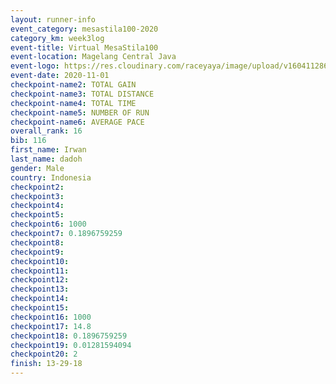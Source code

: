```yaml
--- 
layout: runner-info 
event_category: mesastila100-2020 
category_km: week3log 
event-title: Virtual MesaStila100  
event-location: Magelang Central Java 
event-logo: https://res.cloudinary.com/raceyaya/image/upload/v1604112863/3B3F7463-9336-4572-9F07-069DCA7D2527_ndaoxk.jpg 
event-date: 2020-11-01 
checkpoint-name2: TOTAL GAIN 
checkpoint-name3: TOTAL DISTANCE 
checkpoint-name4: TOTAL TIME 
checkpoint-name5: NUMBER OF RUN 
checkpoint-name6: AVERAGE PACE 
overall_rank: 16
bib: 116
first_name: Irwan
last_name: dadoh
gender: Male
country: Indonesia
checkpoint2: 
checkpoint3: 
checkpoint4: 
checkpoint5: 
checkpoint6: 1000
checkpoint7: 0.1896759259
checkpoint8: 
checkpoint9: 
checkpoint10: 
checkpoint11: 
checkpoint12: 
checkpoint13: 
checkpoint14: 
checkpoint15: 
checkpoint16: 1000
checkpoint17: 14.8
checkpoint18: 0.1896759259
checkpoint19: 0.01281594094
checkpoint20: 2
finish: 13-29-18
--- 
```

